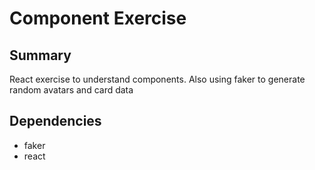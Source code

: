 # Component Exercise

## Summary
React exercise to understand components. Also using faker to generate random avatars and card data

## Dependencies
- faker
- react
